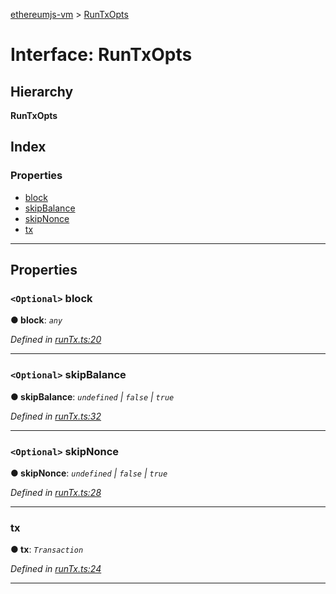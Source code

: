 [ethereumjs-vm](../README.md) > [RunTxOpts](../interfaces/runtxopts.md)

# Interface: RunTxOpts

## Hierarchy

**RunTxOpts**

## Index

### Properties

* [block](runtxopts.md#block)
* [skipBalance](runtxopts.md#skipbalance)
* [skipNonce](runtxopts.md#skipnonce)
* [tx](runtxopts.md#tx)

---

## Properties

<a id="block"></a>

### `<Optional>` block

**● block**: *`any`*

*Defined in [runTx.ts:20](https://github.com/ethereumjs/ethereumjs-vm/blob/2347a51/packages/vm/lib/runTx.ts#L20)*

___
<a id="skipbalance"></a>

### `<Optional>` skipBalance

**● skipBalance**: *`undefined` \| `false` \| `true`*

*Defined in [runTx.ts:32](https://github.com/ethereumjs/ethereumjs-vm/blob/2347a51/packages/vm/lib/runTx.ts#L32)*

___
<a id="skipnonce"></a>

### `<Optional>` skipNonce

**● skipNonce**: *`undefined` \| `false` \| `true`*

*Defined in [runTx.ts:28](https://github.com/ethereumjs/ethereumjs-vm/blob/2347a51/packages/vm/lib/runTx.ts#L28)*

___
<a id="tx"></a>

###  tx

**● tx**: *`Transaction`*

*Defined in [runTx.ts:24](https://github.com/ethereumjs/ethereumjs-vm/blob/2347a51/packages/vm/lib/runTx.ts#L24)*

___

